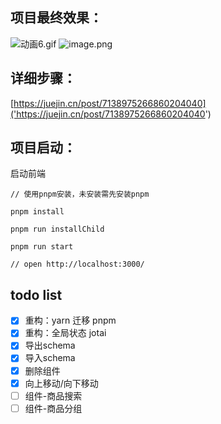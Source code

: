 ## 项目最终效果：
![动画6.gif](./public/show.gif)
![image.png](https://p3-juejin.byteimg.com/tos-cn-i-k3u1fbpfcp/424b6a75103d4f12b7ef206b03d670d9~tplv-k3u1fbpfcp-watermark.image?)

## 详细步骤：
[https://juejin.cn/post/7138975266860204040]('https://juejin.cn/post/7138975266860204040')

## 项目启动：

启动前端
````
// 使用pnpm安装，未安装需先安装pnpm

pnpm install

pnpm run installChild

pnpm run start

// open http://localhost:3000/
````

## todo list
- [x] 重构：yarn 迁移 pnpm
- [x] 重构：全局状态 jotai
- [x] 导出schema
- [x] 导入schema
- [x] 删除组件
- [x] 向上移动/向下移动
- [ ] 组件-商品搜索
- [ ] 组件-商品分组

